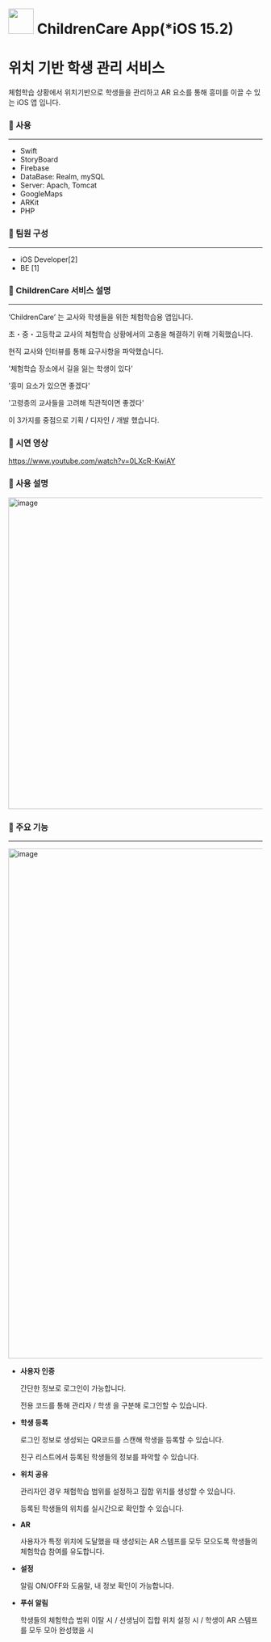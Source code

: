 # <img src="https://github.com/TeamMeloMeter/MeloMeter/assets/111224287/d07bfc76-8849-4053-b418-15413e75bec6" width="50" height="50"/> ChildrenCare App(*iOS 15.2)
# 위치 기반 학생 관리 서비스
체험학습 상황에서 위치기반으로 학생들을 관리하고 AR 요소를 통해 흥미를 이끌 수 있는 iOS 앱 입니다.


### 📌 사용

---
- Swift
- StoryBoard
- Firebase
- DataBase: Realm, mySQL
- Server: Apach, Tomcat
- GoogleMaps
- ARKit
- PHP

### 📌 팀원 구성

---

- iOS Developer[2]
- BE [1]

### 📌 ChildrenCare 서비스 설명

---

‘ChildrenCare’ 는 교사와 학생들을 위한 체험학습용 앱입니다.

초・중・고등학교 교사의 체험학습 상황에서의 고충을 해결하기 위해 기획했습니다.

현직 교사와 인터뷰를 통해 요구사항을 파악했습니다.

'체험학습 장소에서 길을 잃는 학생이 있다'

'흥미 요소가 있으면 좋겠다'

'고령층의 교사들을 고려해 직관적이면 좋겠다'

이 3가지를 중점으로 기획 / 디자인 / 개발 했습니다.

### 📌 시연 영상

https://www.youtube.com/watch?v=0LXcR-KwjAY

### 📌 사용 설명

<img width="617" alt="image" src="https://github.com/HyunTaekO/ChildrenCare_ios/assets/111224287/94d424f5-e9c3-4041-b14e-eb8b857221e1">

### 📌 주요 기능

---

<img width="1010" alt="image" src="https://github.com/TeamMeloMeter/MeloMeter/assets/111224287/b33e23dc-9ead-4aa1-9d38-0ee09e420c2d">

- **사용자 인증**
    
    간단한 정보로 로그인이 가능합니다.
  
    전용 코드를 통해 관리자 / 학생 을 구분해 로그인할 수 있습니다.
  
    
- **학생 등록**
    
    로그인 정보로 생성되는 QR코드를 스캔해 학생을 등록할 수 있습니다.
    
    친구 리스트에서 등록된 학생들의 정보를 파악할 수 있습니다.
    
- **위치 공유**

    관리자인 경우 체험학습 범위를 설정하고 집합 위치를 생성할 수 있습니다.

    등록된 학생들의 위치를 실시간으로 확인할 수 있습니다.
    
- **AR**
    
     사용자가 특정 위치에 도달했을 때 생성되는 AR 스템프를 모두 모으도록 학생들의 체험학습 참여를 유도합니다.
   
- **설정**
    
     알림 ON/OFF와 도움말, 내 정보 확인이 가능합니다.
    
- **푸쉬 알림**
    
     학생들의 체험학습 범위 이탈 시 / 선생님이 집합 위치 설정 시 / 학생이 AR 스템프를 모두 모아 완성했을 시 
   
